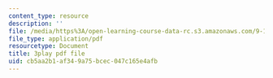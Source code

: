 ```yaml
---
content_type: resource
description: ''
file: /media/https%3A/open-learning-course-data-rc.s3.amazonaws.com/9-14-brain-structure-and-its-origins-spring-2014/cb5aa2b1af349a75bcec047c165e4afb_555114.pdf
file_type: application/pdf
resourcetype: Document
title: 3play pdf file
uid: cb5aa2b1-af34-9a75-bcec-047c165e4afb
---
```

